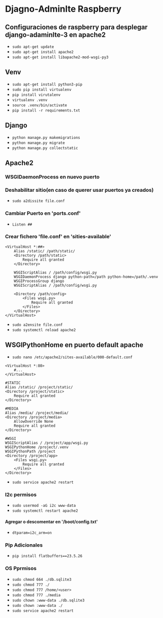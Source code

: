 # Djagno-Adminlte Raspberry


## Configuraciones de raspberry para desplegar django-adaminlte-3 en apache2
* `sudo apt-get update`
* `sudo apt-get install apache2`
* `sudo apt-get install libapache2-mod-wsgi-py3`

## Venv
* `sudo apt-get install python3-pip`
* `sudo pip install virtualenv`
* `pip install virutalenv`
* `virtualenv .venv`
* `source .venv/bin/activate`
* `pip install -r requirements.txt`

## Django
* `python manage.py makemigrations`
* `python manage.py migrate`
* `python manage.py collectstatic`



## Apache2

### WSGIDaemonProcess en nuevo puerto

### Deshabilitar sitio(en caso de querer usar puertos ya creados)
* `sudo a2dissite file.conf`
### Cambiar Puerto en 'ports.conf'
* `Listen ##`
### Crear fichero 'file.conf' en 'sities-available'
``` 
<VirtualHost *:##>
	Alias /static/ /path/static/
	<Directory /path/static>
		Require all granted
	</Directory>

	WSGIScriptAlias / /path/config/wsgi.py
	WSGIDaemonProcess django python-path=/path python-home=/path/.venv
	WSGIProcessGroup django
	WSGIScriptAlias / /path/config/wsgi.py

	<Directory /path/config>
		<Files wsgi.py>
			Require all granted
		</Files>
	</Directory>
</VirtualHost>
```
* `sudo a2ensite file.conf`
* `sudo systemctl reload apache2`

## WSGIPythonHome en puerto default apache
* `sudo nano /etc/apache2/sites-available/000-default.conf`
```
<VirtualHost *:80>
    #...
</VirtualHost>

#STATIC
Alias /static/ /project/static/
<Directory /project/static>
    Require all granted
</Directory>

#MEDIA
Alias /media/ /project/media/
<Directory /project/media>
    AllowOverride None
    Require all granted
</Directory>

#WSGI
WSGIScriptAlias / /project/app/wsgi.py
WSGIPythonHome /project/.venv
WSGIPythonPath /project
<Directory /project/app>
    <Files wsgi.py>
        Require all granted
    </Files>
</Directory>
```
* `sudo service apache2 restart`

### I2c permisos
* `sudo usermod -aG i2c www-data`
* `sudo systemctl restart apache2`
#### Agregar o descomentar en '/boot/config.txt'
* `dtparam=i2c_arm=on`

### Pip Adicionales
* `pip install flatbuffers==23.5.26`


### OS Pprmisos
* `sudo chmod 664 ./db.sqlite3`
* `sudo chmod 777 ./`
* `sudo chmod 777 /home/<user>` 
* `sudo chmod 777 ./media` 
* `sudo chown :www-data ./db.sqlite3`
* `sudo chown :www-data ./`
* `sudo service apache2 restart`

